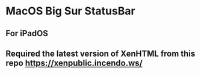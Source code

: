 # MacOS Big Sur StatusBar
## For iPadOS
## Required the latest version of XenHTML from this repo https://xenpublic.incendo.ws/
